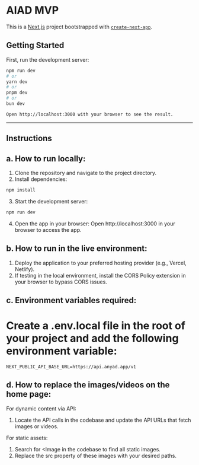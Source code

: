 # AIAD MVP

This is a [Next.js](https://nextjs.org) project bootstrapped with [`create-next-app`](https://nextjs.org/docs/app/api-reference/cli/create-next-app).

## Getting Started

First, run the development server:

```bash
npm run dev
# or
yarn dev
# or
pnpm dev
# or
bun dev

Open http://localhost:3000 with your browser to see the result. 
```
---

## Instructions

## a. How to run locally: 
1. Clone the repository and navigate to the project directory.
2. Install dependencies:
```bash
npm install
```
3. Start the development server:
```bash
npm run dev
```
4. Open the app in your browser:
Open http://localhost:3000 in your browser to access the app.

## b. How to run in the live environment:
 1. Deploy the application to your preferred hosting provider (e.g., Vercel, Netlify).
 2. If testing in the local environment, install the CORS Policy extension in your browser to bypass CORS issues.

## c. Environment variables required:
# Create a .env.local file in the root of your project and add the following environment variable:
```
NEXT_PUBLIC_API_BASE_URL=https://api.anyad.app/v1
```
## d. How to replace the images/videos on the home page:
For dynamic content via API:
1. Locate the API calls in the codebase and update the API URLs that fetch images or videos.

For static assets:
1. Search for <Image in the codebase to find all static images.
2. Replace the src property of these images with your desired paths.
